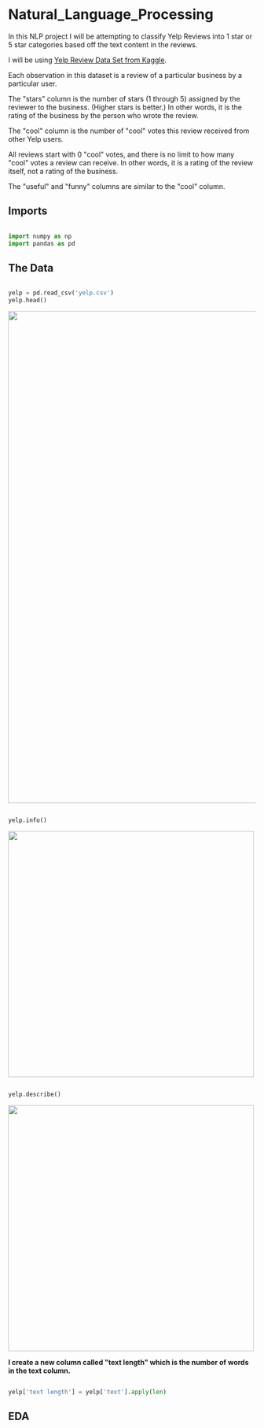 # Natural_Language_Processing
In this NLP project I will be attempting to classify Yelp Reviews into 1 star or 5 star categories based off the text content in the reviews.


I will be using [Yelp Review Data Set from Kaggle](https://www.kaggle.com/c/yelp-recsys-2013).

Each observation in this dataset is a review of a particular business by a particular user.

The "stars" column is the number of stars (1 through 5) assigned by the reviewer to the business. (Higher stars is better.) In other words, it is the rating of the business by the person who wrote the review.

The "cool" column is the number of "cool" votes this review received from other Yelp users.

All reviews start with 0 "cool" votes, and there is no limit to how many "cool" votes a review can receive. In other words, it is a rating of the review itself, not a rating of the business.

The "useful" and "funny" columns are similar to the "cool" column.

## Imports

```python

import numpy as np
import pandas as pd

```

## The Data

```python

yelp = pd.read_csv('yelp.csv')
yelp.head()

```

<img src= "https://user-images.githubusercontent.com/66487971/89876402-47ee5d00-dbc7-11ea-8f3b-4869021c1a41.png" width = 1000>

```python

yelp.info()

```

<img src= "https://user-images.githubusercontent.com/66487971/89876494-68b6b280-dbc7-11ea-92be-e33efa73f6c0.png" width = 500>

```python

yelp.describe()

```

<img src= "https://user-images.githubusercontent.com/66487971/89876585-884ddb00-dbc7-11ea-8bb6-a8f9d2792789.png" width = 500>

**I create a new column called "text length" which is the number of words in the text column.**

```python

yelp['text length'] = yelp['text'].apply(len)

```

## EDA















